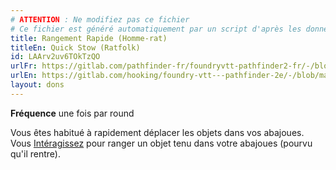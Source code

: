 ```yaml
---
# ATTENTION : Ne modifiez pas ce fichier
# Ce fichier est généré automatiquement par un script d'après les données du module Foundry VTT officiel et de sa traduction
title: Rangement Rapide (Homme-rat)
titleEn: Quick Stow (Ratfolk)
id: LAArv2uv6TOkTzQO
urlFr: https://gitlab.com/pathfinder-fr/foundryvtt-pathfinder2-fr/-/blob/master/data/feats/LAArv2uv6TOkTzQO.htm
urlEn: https://gitlab.com/hooking/foundry-vtt---pathfinder-2e/-/blob/master/packs/data/feats.db/quick-stow-ratfolk.json
layout: dons
---
```

**Fréquence** une fois par round

Vous êtes habitué à rapidement déplacer les objets dans vos abajoues. Vous [Intéragissez](../actions/interagir.md) pour ranger un objet tenu dans votre abajoues (pourvu qu'il rentre).
